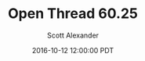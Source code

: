 ---
layout: podcast
title: "Open Thread 60.25"
author: Scott Alexander
description: https://slatestarcodex.com/2016/10/12/open-thread-60-25/
date: 2016-10-12 12:00:00 PDT
length: 142469
duration: 35
guid: open-thread-60-25
---